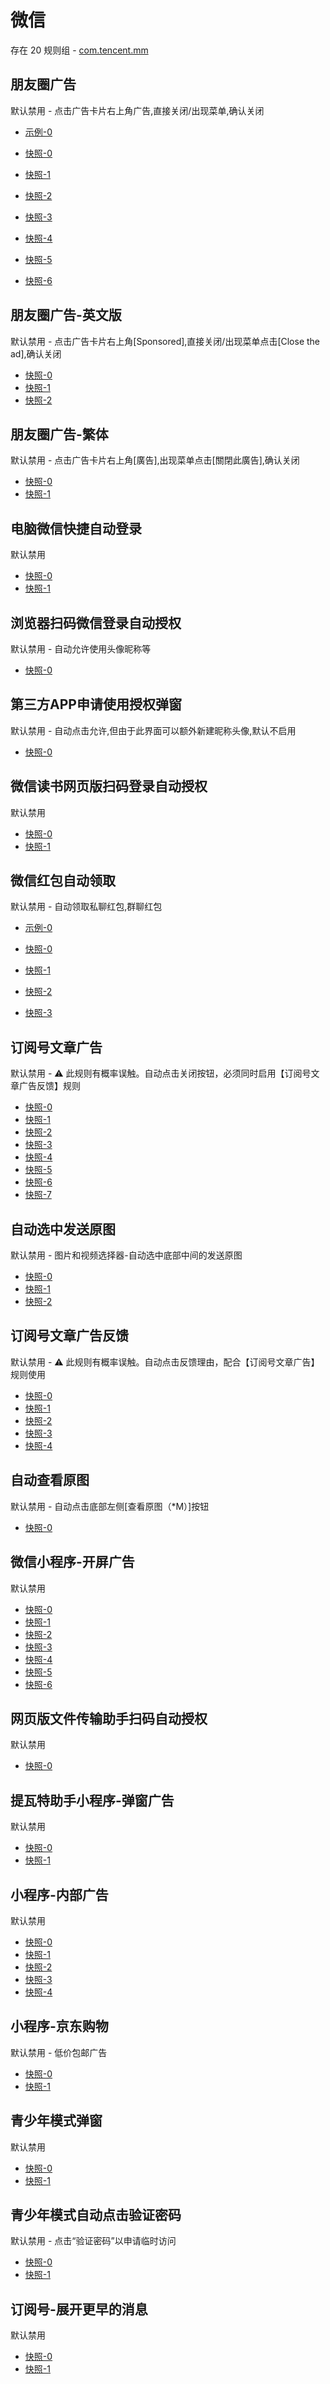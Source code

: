 # 微信

存在 20 规则组 - [com.tencent.mm](/src/apps/com.tencent.mm.ts)

## 朋友圈广告

默认禁用 - 点击广告卡片右上角广告,直接关闭/出现菜单,确认关闭

- [示例-0](https://github.com/gkd-kit/subscription/assets/38517192/c9ae4bba-a748-4755-b5e4-c7ad3d489a79)

- [快照-0](https://i.gkd.li/import/12642588)
- [快照-1](https://i.gkd.li/import/12888129)
- [快照-2](https://i.gkd.li/import/12907641)
- [快照-3](https://i.gkd.li/import/13000395)
- [快照-4](https://i.gkd.li/import/12642584)
- [快照-5](https://i.gkd.li/import/12663984)
- [快照-6](https://i.gkd.li/import/12907642)

## 朋友圈广告-英文版

默认禁用 - 点击广告卡片右上角[Sponsored],直接关闭/出现菜单点击[Close the ad],确认关闭

- [快照-0](https://i.gkd.li/import/12905837)
- [快照-1](https://i.gkd.li/import/12905838)
- [快照-2](https://i.gkd.li/import/12905846)

## 朋友圈广告-繁体

默认禁用 - 点击广告卡片右上角[廣告],出现菜单点击[關閉此廣告],确认关闭

- [快照-0](https://i.gkd.li/import/13791200)
- [快照-1](https://i.gkd.li/import/13791202)

## 电脑微信快捷自动登录

默认禁用

- [快照-0](https://i.gkd.li/import/13522625)
- [快照-1](https://i.gkd.li/import/13522577)

## 浏览器扫码微信登录自动授权

默认禁用 - 自动允许使用头像昵称等

- [快照-0](https://i.gkd.li/import/13065462)

## 第三方APP申请使用授权弹窗

默认禁用 - 自动点击允许,但由于此界面可以额外新建昵称头像,默认不启用

- [快照-0](https://i.gkd.li/import/12663602)

## 微信读书网页版扫码登录自动授权

默认禁用

- [快照-0](https://i.gkd.li/import/12506197)
- [快照-1](https://i.gkd.li/import/12506201)

## 微信红包自动领取

默认禁用 - 自动领取私聊红包,群聊红包

- [示例-0](https://github.com/gkd-kit/subscription/assets/38517192/32cfda78-b2e1-456c-8d85-bfb2bc4683aa)

- [快照-0](https://i.gkd.li/import/12567696)
- [快照-1](https://i.gkd.li/import/12567697)
- [快照-2](https://i.gkd.li/import/12567698)
- [快照-3](https://i.gkd.li/import/12567637)

## 订阅号文章广告

默认禁用 - ⚠ 此规则有概率误触。自动点击关闭按钮，必须同时启用【订阅号文章广告反馈】规则

- [快照-0](https://i.gkd.li/import/12642232)
- [快照-1](https://i.gkd.li/import/13199281)
- [快照-2](https://i.gkd.li/import/12646837)
- [快照-3](https://i.gkd.li/import/12678937)
- [快照-4](https://i.gkd.li/import/12714427)
- [快照-5](https://i.gkd.li/import/12700183)
- [快照-6](https://i.gkd.li/import/12701503)
- [快照-7](https://i.gkd.li/import/12714424)

## 自动选中发送原图

默认禁用 - 图片和视频选择器-自动选中底部中间的发送原图

- [快照-0](https://i.gkd.li/import/12686641)
- [快照-1](https://i.gkd.li/import/12840865)
- [快照-2](https://i.gkd.li/import/12686640)

## 订阅号文章广告反馈

默认禁用 - ⚠ 此规则有概率误触。自动点击反馈理由，配合【订阅号文章广告】规则使用

- [快照-0](https://i.gkd.li/import/12642234)
- [快照-1](https://i.gkd.li/import/12722301)
- [快照-2](https://i.gkd.li/import/12722331)
- [快照-3](https://i.gkd.li/import/12642238)
- [快照-4](https://i.gkd.li/import/12700191)

## 自动查看原图

默认禁用 - 自动点击底部左侧[查看原图（*M）]按钮

- [快照-0](https://i.gkd.li/import/13523031)

## 微信小程序-开屏广告

默认禁用

- [快照-0](https://i.gkd.li/import/12701979)
- [快照-1](https://i.gkd.li/import/12777076)
- [快照-2](https://i.gkd.li/import/12785012)
- [快照-3](https://i.gkd.li/import/12785183)
- [快照-4](https://i.gkd.li/import/13306883)
- [快照-5](https://i.gkd.li/import/12785246)
- [快照-6](https://i.gkd.li/import/13407275)

## 网页版文件传输助手扫码自动授权

默认禁用

- [快照-0](https://i.gkd.li/import/12793745)

## 提瓦特助手小程序-弹窗广告

默认禁用

- [快照-0](https://i.gkd.li/import/12926021)
- [快照-1](https://i.gkd.li/import/13459614)

## 小程序-内部广告

默认禁用

- [快照-0](https://i.gkd.li/import/13199282)
- [快照-1](https://i.gkd.li/import/13407275)
- [快照-2](https://i.gkd.li/import/13378208)
- [快照-3](https://i.gkd.li/import/13200044)
- [快照-4](https://i.gkd.li/import/13200048)

## 小程序-京东购物

默认禁用 - 低价包邮广告

- [快照-0](https://i.gkd.li/import/13298294)
- [快照-1](https://i.gkd.li/import/13327022)

## 青少年模式弹窗

默认禁用

- [快照-0](https://i.gkd.li/import/13538145)
- [快照-1](https://i.gkd.li/import/13575195)

## 青少年模式自动点击验证密码

默认禁用 - 点击“验证密码”以申请临时访问

- [快照-0](https://i.gkd.li/import/13588338)
- [快照-1](https://i.gkd.li/import/13631987)

## 订阅号-展开更早的消息

默认禁用

- [快照-0](https://i.gkd.li/import/13790550)
- [快照-1](https://i.gkd.li/import/13790949)
